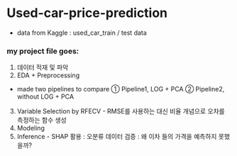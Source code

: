 # Used-car-price-prediction
- data from Kaggle : used_car_train / test data

### my project file goes:
1. 데이터 적재 및 파악 
2. EDA + Preprocessing

- made two pipelines to compare
 ① Pipeline1, LOG + PCA 
 ② Pipeline2, without LOG + PCA
 
3. Variable Selection by RFECV - RMSE를 사용하는 대신 비율 개념으로 오차를 측정하는 함수 생성
4. Modeling
5. Inference - SHAP 활용 : 오분류 데이터 검증 : 왜 이차 들의 가격을 예측하지 못했을까?



